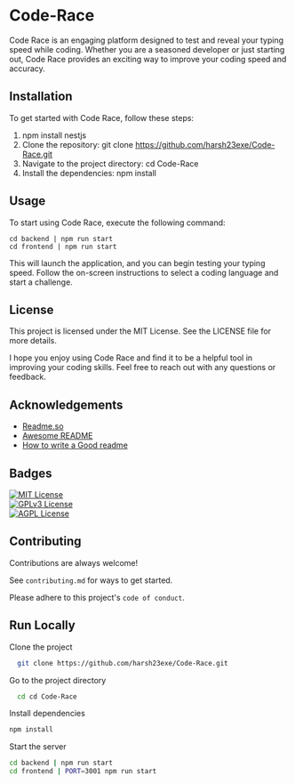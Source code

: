 # Code-Race
Code Race is an engaging platform designed to test and reveal your typing speed while coding. Whether you are a seasoned developer or just starting out, Code Race provides an exciting way to improve your coding speed and accuracy.

## Installation
To get started with Code Race, follow these steps:
1. npm install nestjs 
2. Clone the repository:
    git clone https://github.com/harsh23exe/Code-Race.git 
3. Navigate to the project directory: 
    cd Code-Race
4. Install the dependencies: 
    npm install    

 
## Usage
To start using Code Race, execute the following command:

    cd backend | npm run start
    cd frontend | npm run start


This will launch the application, and you can begin testing your typing speed. Follow the on-screen instructions to select a coding language and start a challenge.


## License
This project is licensed under the MIT License. See the LICENSE file for more details.

I hope you enjoy using Code Race and find it to be a helpful tool in improving your coding skills. Feel free to reach out with any questions or feedback.
## Acknowledgements  
- [Readme.so](https://github.com/octokatherine/readme.so)
- [Awesome README](https://github.com/matiassingers/awesome-readme)
- [How to write a Good readme](https://bulldogjob.com/news/449-how-to-write-a-good-readme-for-your-github-project)  

## Badges  
[![MIT License](https://img.shields.io/badge/License-MIT-green.svg)](https://choosealicense.com/licenses/mit/)  
[![GPLv3 License](https://img.shields.io/badge/License-GPL%20v3-yellow.svg)](https://choosealicense.com/licenses/gpl-3.0/)  
[![AGPL License](https://img.shields.io/badge/license-AGPL-blue.svg)](https://choosealicense.com/licenses/gpl-3.0/)  

## Contributing  
Contributions are always welcome!  

See `contributing.md` for ways to get started.  

Please adhere to this project's `code of conduct`.  


## Run Locally  
Clone the project  

~~~bash  
  git clone https://github.com/harsh23exe/Code-Race.git
~~~

Go to the project directory  

~~~bash  
  cd cd Code-Race
~~~

Install dependencies  

~~~bash  
npm install
~~~

Start the server  

~~~bash  
cd backend | npm run start
cd frontend | PORT=3001 npm run start

~~~  
